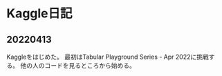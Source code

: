 # Kaggle日記
## 20220413
Kaggleをはじめた。
最初はTabular Playground Series - Apr 2022に挑戦する。
他の人のコードを見るところから始める。
